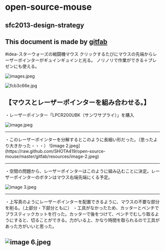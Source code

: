 # open-source-mouse
## sfc2013-design-strategy   
This document is made by [gitfab](http://gitfab.org)
---
#idea-スターウォーズの戦闘機マウス
クリックするたびにマウスの先端からレーザーポインターがギュインギュインと光る。
ノリノリで作業ができる＋プレゼンにも使える。

![images.jpeg](https://raw.github.com/SHOTA419/open-source-mouse/master/gitfab/resources/images.jpeg)




![fcb3c66e.jpg](https://raw.github.com/SHOTA419/open-source-mouse/master/gitfab/resources/fcb3c66e.jpg)
<h2>【マウスとレーザーポインターを組み合わせる。】</h2>

・レーザーポインター「LPCR200UBK（サンワサプライ）」を購入

![image.jpeg](https://raw.github.com/SHOTA419/open-source-mouse/master/gitfab/resources/image.jpeg)
<hr>
・このレーザーポインターを分解するとこのように長細い形だった。（思ったより大きかった・・・）
![image 2.jpeg](https://raw.github.com/SHOTA419/open-source-mouse/master/gitfab/resources/image-2.jpeg)
<hr>
・空間の問題から、レーザーポインターはこのように組み込むことに決定。レーザーポインターのボタンはマウス右端先端にくる予定。

![image 3.jpeg](https://raw.github.com/SHOTA419/open-source-mouse/master/gitfab/resources/image-3.jpeg)
<hr>

・上写真のようにレーザーポインターを配置できるように、マウスの不要な部分を削る。（上部分・下部分ともに）
・工具がなかったため、カッターとペンチでプラスティックカットを行った。カッターで後をつけて、ペンチでむしり取るようにすると、切ることができる。力がいる上、かなり時間を取られるので工具があった方がいいと思った。


![image 6.jpeg](https://raw.github.com/SHOTA419/open-source-mouse/master/gitfab/resources/image-6.jpeg)
---

